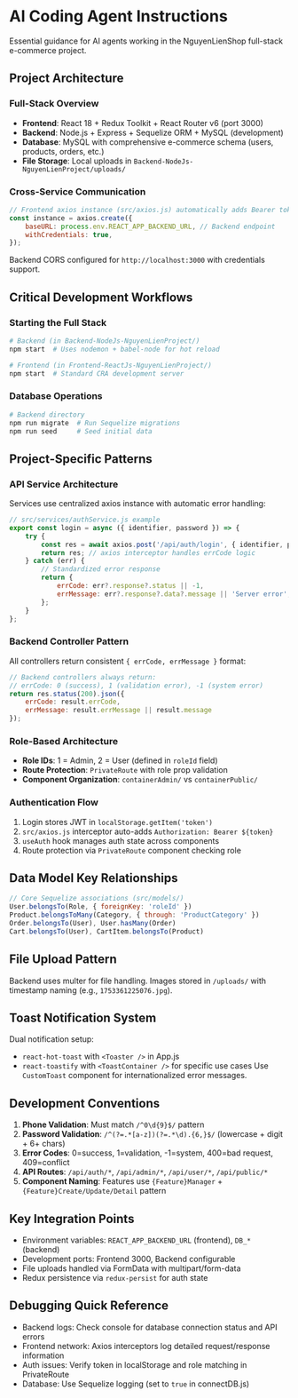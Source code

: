 # AI Coding Agent Instructions

Essential guidance for AI agents working in the NguyenLienShop full-stack e-commerce project.

## Project Architecture

### Full-Stack Overview
- **Frontend**: React 18 + Redux Toolkit + React Router v6 (port 3000)
- **Backend**: Node.js + Express + Sequelize ORM + MySQL (development)
- **Database**: MySQL with comprehensive e-commerce schema (users, products, orders, etc.)
- **File Storage**: Local uploads in `Backend-NodeJs-NguyenLienProject/uploads/`

### Cross-Service Communication
```javascript
// Frontend axios instance (src/axios.js) automatically adds Bearer tokens
const instance = axios.create({
    baseURL: process.env.REACT_APP_BACKEND_URL, // Backend endpoint
    withCredentials: true,
});
```

Backend CORS configured for `http://localhost:3000` with credentials support.

## Critical Development Workflows

### Starting the Full Stack
```bash
# Backend (in Backend-NodeJs-NguyenLienProject/)
npm start  # Uses nodemon + babel-node for hot reload

# Frontend (in Frontend-ReactJs-NguyenLienProject/)
npm start  # Standard CRA development server
```

### Database Operations
```bash
# Backend directory
npm run migrate  # Run Sequelize migrations
npm run seed     # Seed initial data
```

## Project-Specific Patterns

### API Service Architecture
Services use centralized axios instance with automatic error handling:
```javascript
// src/services/authService.js example
export const login = async ({ identifier, password }) => {
    try {
        const res = await axios.post('/api/auth/login', { identifier, password });
        return res; // axios interceptor handles errCode logic
    } catch (err) {
        // Standardized error response
        return {
            errCode: err?.response?.status || -1,
            errMessage: err?.response?.data?.message || 'Server error',
        };
    }
};
```

### Backend Controller Pattern
All controllers return consistent `{ errCode, errMessage }` format:
```javascript
// Backend controllers always return:
// errCode: 0 (success), 1 (validation error), -1 (system error)
return res.status(200).json({
    errCode: result.errCode,
    errMessage: result.errMessage || result.message
});
```

### Role-Based Architecture
- **Role IDs**: 1 = Admin, 2 = User (defined in `roleId` field)
- **Route Protection**: `PrivateRoute` with role prop validation
- **Component Organization**: `containerAdmin/` vs `containerPublic/`

### Authentication Flow
1. Login stores JWT in `localStorage.getItem('token')`
2. `src/axios.js` interceptor auto-adds `Authorization: Bearer ${token}`
3. `useAuth` hook manages auth state across components
4. Route protection via `PrivateRoute` component checking role

## Data Model Key Relationships
```javascript
// Core Sequelize associations (src/models/)
User.belongsTo(Role, { foreignKey: 'roleId' })
Product.belongsToMany(Category, { through: 'ProductCategory' })
Order.belongsTo(User), User.hasMany(Order)
Cart.belongsTo(User), CartItem.belongsTo(Product)
```

## File Upload Pattern
Backend uses multer for file handling. Images stored in `/uploads/` with timestamp naming (e.g., `1753361225076.jpg`).

## Toast Notification System
Dual notification setup:
- `react-hot-toast` with `<Toaster />` in App.js
- `react-toastify` with `<ToastContainer />` for specific use cases
Use `CustomToast` component for internationalized error messages.

## Development Conventions
1. **Phone Validation**: Must match `/^0\d{9}$/` pattern
2. **Password Validation**: `/^(?=.*[a-z])(?=.*\d).{6,}$/` (lowercase + digit + 6+ chars)
3. **Error Codes**: 0=success, 1=validation, -1=system, 400=bad request, 409=conflict
4. **API Routes**: `/api/auth/*`, `/api/admin/*`, `/api/user/*`, `/api/public/*`
5. **Component Naming**: Features use `{Feature}Manager` + `{Feature}Create/Update/Detail` pattern

## Key Integration Points
- Environment variables: `REACT_APP_BACKEND_URL` (frontend), `DB_*` (backend)
- Development ports: Frontend 3000, Backend configurable
- File uploads handled via FormData with multipart/form-data
- Redux persistence via `redux-persist` for auth state

## Debugging Quick Reference
- Backend logs: Check console for database connection status and API errors
- Frontend network: Axios interceptors log detailed request/response information
- Auth issues: Verify token in localStorage and role matching in PrivateRoute
- Database: Use Sequelize logging (set to `true` in connectDB.js)
